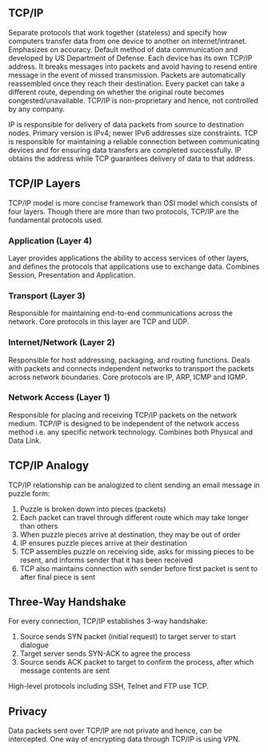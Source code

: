 ## TCP/IP

Separate protocols that work together (stateless) and specify how computers transfer data from one device to another on internet/intranet. Emphasizes on accuracy. Default method of data communication and developed by US Department of Defense. Each device has its own TCP/IP address. It breaks messages into packets and avoid having to resend entire message in the event of missed transmission. Packets are automatically reassembled once they reach their destination. Every packet can take a different route, depending on whether the original route becomes congested/unavailable. TCP/IP is non-proprietary and hence, not controlled by any company.

IP is responsible for delivery of data packets from source to destination nodes. Primary version is IPv4; newer IPv6 addresses size constraints. TCP is responsible for maintaining a reliable connection between communicating devices and for ensuring data transfers are completed successfully. IP obtains the address while TCP guarantees delivery of data to that address.

## TCP/IP Layers

TCP/IP model is more concise framework than OSI model which consists of four layers. Though there are more than two protocols, TCP/IP are the fundamental protocols used.

### Application (Layer 4)

Layer provides applications the ability to access services of other layers, and defines the protocols that applications use to exchange data. Combines Session, Presentation and Application.

### Transport (Layer 3)

Responsible for maintaining end-to-end communications across the network. Core protocols in this layer are TCP and UDP.

### Internet/Network (Layer 2)

Responsible for host addressing, packaging, and routing functions. Deals with packets and connects independent networks to transport the packets across network boundaries. Core protocols are IP, ARP, ICMP and IGMP.

### Network Access (Layer 1)

Responsible for placing and receiving TCP/IP packets on the network medium. TCP/IP is designed to be independent of the network access method i.e. any specific network technology. Combines both Physical and Data Link.

## TCP/IP Analogy

TCP/IP relationship can be analogized to client sending an email message in puzzle form:

1. Puzzle is broken down into pieces (packets)
2. Each packet can travel through different route which may take longer than others
3. When puzzle pieces arrive at destination, they may be out of order
4. IP ensures puzzle pieces arrive at their destination
5. TCP assembles puzzle on receiving side, asks for missing pieces to be resent, and informs sender that it has been received
6. TCP also maintains connection with sender before first packet is sent to after final piece is sent

## Three-Way Handshake

For every connection, TCP/IP establishes 3-way handshake:

1. Source sends SYN packet (initial request) to target server to start dialogue
2. Target server sends SYN-ACK to agree the process
3. Source sends ACK packet to target to confirm the process, after which message contents are sent

High-level protocols including SSH, Telnet and FTP use TCP.

## Privacy

Data packets sent over TCP/IP are not private and hence, can be intercepted. One way of encrypting data through TCP/IP is using VPN.
